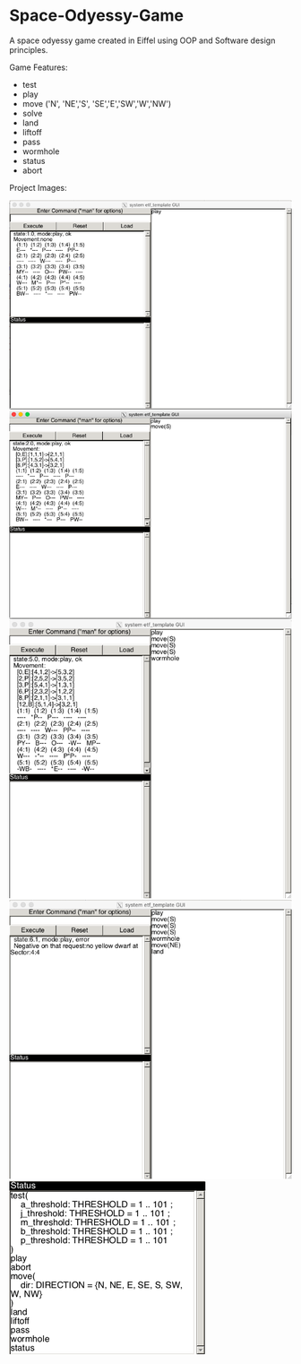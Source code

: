 # Space-Odyessy-Game
A space odyessy game created in Eiffel using OOP and Software design principles.

Game Features:
- test
- play
- move ('N', 'NE','S', 'SE','E','SW','W','NW')
- solve
- land
- liftoff
- pass
- wormhole
- status
- abort

Project Images:

<img src="Images/1.png">
<img src="Images/2.png">
<img src="Images/3.png">
<img src="Images/4.png">
<img src="Images/5.png">
